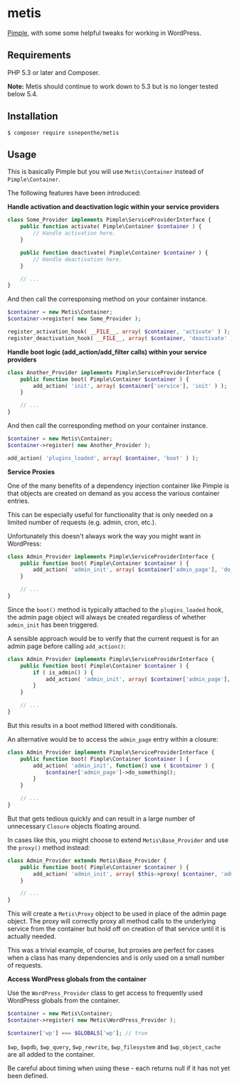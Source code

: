 # metis
[Pimple](https://pimple.sensiolabs.org/), with some some helpful tweaks for working in WordPress.

## Requirements
PHP 5.3 or later and Composer.

**Note:** Metis should continue to work down to 5.3 but is no longer tested below 5.4.

## Installation
```
$ composer require ssnepenthe/metis
```

## Usage
This is basically Pimple but you will use `Metis\Container` instead of `Pimple\Container`.

The following features have been introduced:

**Handle activation and deactivation logic within your service providers**

```php
class Some_Provider implements Pimple\ServiceProviderInterface {
    public function activate( Pimple\Container $container ) {
        // Handle activation here.
    }

    public function deactivate( Pimple\Container $container ) {
        // Handle deactivation here.
    }

    // ...
}
```

And then call the corresponsing method on your container instance.

```php
$container = new Metis\Container;
$container->register( new Some_Provider );

register_activation_hook( __FILE__, array( $container, 'activate' ) );
register_deactivation_hook( __FILE__, array( $container, 'deactivate' ) );
```

**Handle boot logic (add_action/add_filter calls) within your service providers**

```php
class Another_Provider implements Pimple\ServiceProviderInterface {
    public function boot( Pimple\Container $container ) {
        add_action( 'init', array( $container['service'], 'init' ) );
    }

    // ...
}
```

And then call the corresponding method on your container instance.

```php
$container = new Metis\Container;
$container->register( new Another_Provider );

add_action( 'plugins_loaded', array( $container, 'boot' ) );
```

**Service Proxies**

One of the many benefits of a dependency injection container like Pimple is that objects are created on demand as you access the various container entries.

This can be especially useful for functionality that is only needed on a limited number of requests (e.g. admin, cron, etc.).

Unfortunately this doesn't always work the way you might want in WordPress:

```php
class Admin_Provider implements Pimple\ServiceProviderInterface {
    public function boot( Pimple\Container $container ) {
        add_action( 'admin_init', array( $container['admin_page'], 'do_something' ) );
    }

    // ...
}
```

Since the `boot()` method is typically attached to the `plugins_loaded` hook, the admin page object will always be created regardless of whether `admin_init` has been triggered.

A sensible approach would be to verify that the current request is for an admin page before calling `add_action()`:

```php
class Admin_Provider implements Pimple\ServiceProviderInterface {
    public function boot( Pimple\Container $container ) {
        if ( is_admin() ) {
            add_action( 'admin_init', array( $container['admin_page'], 'do_something' ) );
        }
    }

    // ...
}
```

But this results in a boot method littered with conditionals.

An alternative would be to access the `admin_page` entry within a closure:

```php
class Admin_Provider implements Pimple\ServiceProviderInterface {
    public function boot( Pimple\Container $container ) {
        add_action( 'admin_init', function() use ( $container ) {
            $container['admin_page']->do_something();
        }
    }

    // ...
}
```

But that gets tedious quickly and can result in a large number of unnecessary `Closure` objects floating around.

In cases like this, you might choose to extend `Metis\Base_Provider` and use the `proxy()` method instead:

```php
class Admin_Provider extends Metis\Base_Provider {
    public function boot( Pimple\Container $container ) {
        add_action( 'admin_init', array( $this->proxy( $container, 'admin_page' ), 'do_something' ) );
    }

    // ...
}
```

This will create a `Metis\Proxy` object to be used in place of the admin page object. The proxy will correctly proxy all method calls to the underlying service from the container but hold off on creation of that service until it is actually needed.

This was a trivial example, of course, but proxies are perfect for cases when a class has many dependencies and is only used on a small number of requests.

**Access WordPress globals from the container**

Use the `WordPress_Provider` class to get access to frequently used WordPress globals from the container.

```php
$container = new Metis\Container;
$container->register( new Metis\WordPress_Provider );

$container['wp'] === $GLOBALS['wp']; // true
```

`$wp`, `$wpdb`, `$wp_query`, `$wp_rewrite`, `$wp_filesystem` and `$wp_object_cache` are all added to the container.

Be careful about timing when using these - each returns null if it has not yet been defined.
